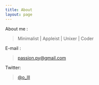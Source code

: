 ```yaml
---
title: About
layout: page
---
```



About me :

> Minimalist | Appleist | Unixer | Coder



E-mail :

> passion.py@gmail.com


 
Twitter:
> [@o_lll](https://twitter.com/#!/o_lll)


